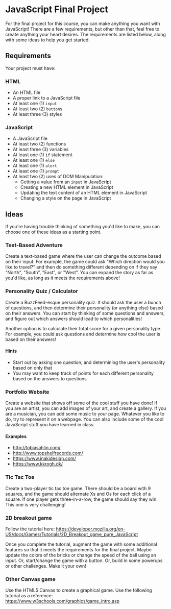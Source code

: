 # JavaScript Final Project
For the final project for this course, you can make anything you want with JavaScript! There are a few requirements, but other than that, feel free to create anything your heart desires. The requirements are listed below, along with some ideas to help you get started.

## Requirements
Your project must have:

### HTML
- An HTML file
- A proper link to a JavaScript file
- At least one (1) `input`
- At least two (2) `button`s
- At least three (3) styles

### JavaScript
- A JavaScript file
- At least two (2) functions
- At least three (3) variables
- At least one (1) `if` statement
- At least one (1) `else`
- At least one (1) `alert`
- At least one (1) `prompt`
- At least two (2) uses of DOM Manipulation:
    - Getting a value from an `input` in JavaScript
    - Creating a new HTML element in JavaScript
    - Updating the text content of an HTML element in JavaScript
    - Changing a style on the page in JavaScript

## Ideas
If you're having trouble thinking of something you'd like to make, you can choose one of these ideas as a starting point.

### Text-Based Adventure
Create a text-based game where the user can change the outcome based on their input. For example, the game could ask "Which direction would you like to travel?" and then do something different depending on if they say "North", "South", "East", or "West". You can expand the story as far as you'd like, as long as it meets the requirements above!

### Personality Quiz / Calculator
Create a BuzzFeed-esque personality quiz. It should ask the user a bunch of questions, and then determine their personality (or anything else) based on their answers. You can start by thinking of some questions and answers, and figure out which answers should lead to which personalities!

Another option is to calculate their total score for a given personality type. For example, you could ask questions and determine how cool the user is based on their answers!

#### Hints
- Start out by asking one question, and determining the user's personality based on only that
- You may want to keep track of points for each different personality based on the answers to questions

### Portfolio Website
Create a website that shows off some of the cool stuff you have done! If you are an artist, you can add images of your art, and create a gallery. If you are a musician, you can add some music to your page. Whatever you like to do, try to represent it on a webpage. You can also include some of the cool JavaScript stuff you have learned in class.

#### Examples
- http://tobiasahlin.com/
- http://www.topshelfrecords.com/
- https://www.inakidesign.com/
- https://www.kkrogh.dk/

### Tic Tac Toe
Create a two-player tic tac toe game. There should be a board with 9 squares, and the game should alternate Xs and Os for each click of a square. If one player gets three-in-a-row, the game should say they win. This one is very challenging!

### 2D breakout game
Follow the tutorial here: https://developer.mozilla.org/en-US/docs/Games/Tutorials/2D_Breakout_game_pure_JavaScript

Once you complete the tutorial, augment the game with some additional features so that it meets the requirements for the final project. Maybe update the colors of the bricks or change the speed of the ball using an input. Or, start/change the game with a button. Or, build in some powerups or other challenges. Make it your own!

### Other Canvas game
Use the HTML5 Canvas to create a graphical game. Use the following tutorial as a reference: https://www.w3schools.com/graphics/game_intro.asp